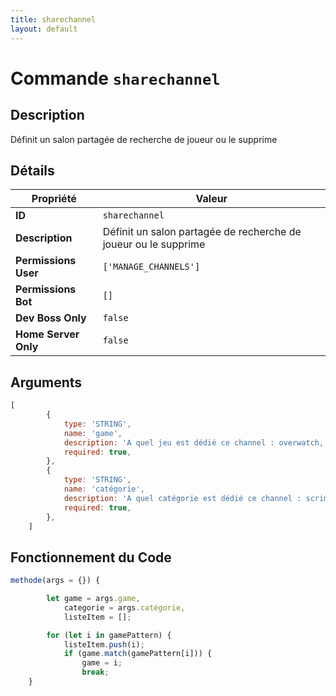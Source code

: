 ```yaml
---
title: sharechannel
layout: default
---
```


# Commande `sharechannel`

## Description

Définit un salon partagée de recherche de joueur ou le supprime

## Détails

| Propriété | Valeur |
| --- | --- |
| **ID** | `sharechannel` |
| **Description** | Définit un salon partagée de recherche de joueur ou le supprime |
| **Permissions User** | `['MANAGE_CHANNELS']` |
| **Permissions Bot** | `[]` |
| **Dev Boss Only** | `false` |
| **Home Server Only** | `false` |

## Arguments

```javascript
[
        {
            type: 'STRING',
            name: 'game',
            description: 'A quel jeu est dédié ce channel : overwatch, tekken, lol ou valorant',
            required: true,
        },
        {
            type: 'STRING',
            name: 'catégorie',
            description: 'A quel catégorie est dédié ce channel : scrim, team, player ou staff',
            required: true,
        },
    ]
```

## Fonctionnement du Code

```javascript
methode(args = {}) {

        let game = args.game,
            categorie = args.catégorie,
            listeItem = [];

        for (let i in gamePattern) {
            listeItem.push(i);
            if (game.match(gamePattern[i])) {
                game = i;
                break;
	}
```
